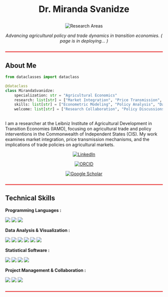 # <p align="center">Dr. Miranda Svanidze</p>
<p align="center">
    <img src="https://img.shields.io/badge/Research_Areas :-Agricultural%20Trade%20Policy%20%7C%20Market%20Integration%20%7C%20Price%20Transmission-ffffff?style=for-the-badge&logoColor=dbcea5" alt="Research Areas"/>
    </p>

<p align="center">
    <i>Advancing agricultural policy and trade dynamics in transition economies. ( page is in deploying... )</i>
</p>

<hr style="border: 1px solid #EB5454; background-color: #EB5454; margin: 25px 0;">

## About Me

```python
from dataclasses import dataclass

@dataclass
class MirandaSvanidze:
    specialization: str = "Agricultural Economics"
    research: list[str] = ["Market Integration", "Price Transmission", "Agricultural Trade Policy"]
    skills: list[str] = ["Econometric Modeling", "Policy Analysis", "Data Interpretation"]
    welcome: list[str] = ["Research Collaboration", "Policy Discussions", "Academic Networking"]
   
```
I am a researcher at the Leibniz Institute of Agricultural Development in Transition Economies (IAMO), focusing on agricultural trade and policy interventions in the Commonwealth of Independent States (CIS). My work examines market integration, price transmission mechanisms, and the implications of trade policies on agricultural markets.

<p align="center">
  <a href="https://www.linkedin.com/in/miranda-svanidze-3ab49978/" target="_blank">
    <img src="https://img.shields.io/badge/LinkedIn-Profile-211e1b?style=for-the-badge&logo=linkedin&logoColor=EB5454" alt="LinkedIn"/>
  </a>
</p>
<p align="center">
  <a href="https://orcid.org/0000-0002-7803-9488" target="_blank">
    <img src="https://img.shields.io/badge/ORCID-211e1b?style=for-the-badge&logo=orcid&logoColor=EB5454" alt="ORCID"/>
  </a>
</p>

<p align="center">
  <a href="https://scholar.google.com/citations?user=hMJVAxsAAAAJ&hl=en" target="_blank">
    <img src="https://img.shields.io/badge/Google_Scholar-Profile-211e1b?style=for-the-badge&logo=google-scholar&logoColor=EB5454" alt="Google Scholar"/>
  </a>
</p>

<hr style="border: 1px solid #EB5454; background-color: #EB5454; margin: 25px 0;">

## Technical Skills

<p align="left"><strong>Programming Languages :</strong></p>

<p align="left">
    <img src="https://img.shields.io/badge/Python-211e1b?style=for-the-badge&logo=python&logoColor=EB5454"/>
    <img src="https://img.shields.io/badge/R-211e1b?style=for-the-badge&logo=r&logoColor=EB5454"/>
    <img src="https://img.shields.io/badge/MATLAB-211e1b?style=for-the-badge&logo=matlab&logoColor=EB5454"/>
</p>

<p align="left"><strong>Data Analysis & Visualization :</strong></p>

<p align="left">
    <img src="https://img.shields.io/badge/Pandas-211e1b?style=for-the-badge&logo=pandas&logoColor=EB5454"/>
    <img src="https://img.shields.io/badge/NumPy-211e1b?style=for-the-badge&logo=numpy&logoColor=EB5454"/>
    <img src="https://img.shields.io/badge/Matplotlib-211e1b?style=for-the-badge&logo=matplotlib&logoColor=EB5454"/>
    <img src="https://img.shields.io/badge/Seaborn-211e1b?style=for-the-badge&logo=seaborn&logoColor=EB5454"/>
    <img src="https://img.shields.io/badge/Tableau-211e1b?style=for-the-badge&logo=tableau&logoColor=EB5454"/>
    <img src="https://img.shields.io/badge/PowerBI-211e1b?style=for-the-badge&logo=powerbi&logoColor=EB5454"/>
</p>

<p align="left"><strong>Statistical Software :</strong></p>

<p align="left">
    <img src="https://img.shields.io/badge/STATA-211e1b?style=for-the-badge&logo=stata&logoColor=EB5454"/>
    <img src="https://img.shields.io/badge/EViews-211e1b?style=for-the-badge&logo=eviews&logoColor=EB5454"/>
    <img src="https://img.shields.io/badge/SPSS-211e1b?style=for-the-badge&logo=ibm&logoColor=EB5454"/>
    <img src="https://img.shields.io/badge/SAS-211e1b?style=for-the-badge&logo=sas&logoColor=EB5454"/>
</p>

<p align="left"><strong>Project Management & Collaboration :</strong></p>

<p align="left">
    <img src="https://img.shields.io/badge/GitHub-211e1b?style=for-the-badge&logo=github&logoColor=EB5454"/>
     <img src="https://img.shields.io/badge/Teams-211e1b?style=for-the-badge&logo=teams&logoColor=EB5454"/>
      <img src="https://img.shields.io/badge/Slack-211e1b?style=for-the-badge&logo=slack&logoColor=EB5454"/>
</p>

<hr style="border: 1px solid #EB5454; background-color: #EB5454; margin: 25px 0;">
